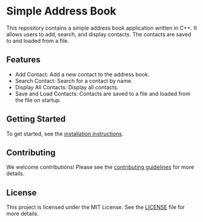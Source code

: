 # Simple Address Book

This repository contains a simple address book application written in C++. It allows users to add, search, and display contacts. The contacts are saved to and loaded from a file.

## Features

- Add Contact: Add a new contact to the address book.
- Search Contact: Search for a contact by name.
- Display All Contacts: Display all contacts.
- Save and Load Contacts: Contacts are saved to a file and loaded from the file on startup.

## Getting Started

To get started, see the [installation instructions](docs/INSTALL.md).

## Contributing

We welcome contributions! Please see the [contributing guidelines](docs/CONTRIBUTING.md) for more details.

## License

This project is licensed under the MIT License. See the [LICENSE](docs/LICENSE) file for more details.
